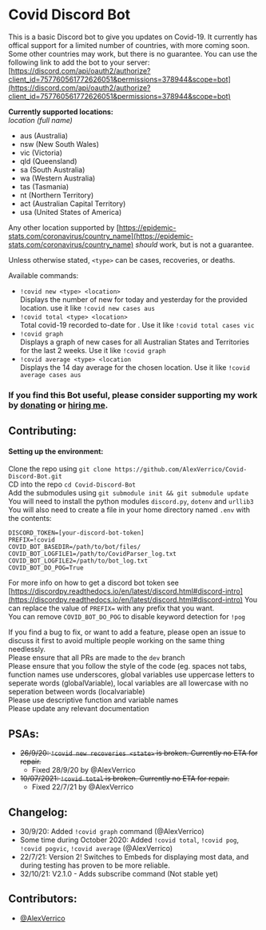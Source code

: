 # Covid Discord Bot

This is a basic Discord bot to give you updates on Covid-19. It currently has offical support for a limited number of countries, with more coming soon. Some other countries may work, but there is no guarantee. You can use the following link to add the bot to your server:
[https://discord.com/api/oauth2/authorize?client_id=757760561772626051&permissions=378944&scope=bot](https://discord.com/api/oauth2/authorize?client_id=757760561772626051&permissions=378944&scope=bot)

**Currently supported locations:**  
_location (full name)_
- aus (Australia)
- nsw (New South Wales)
- vic (Victoria)
- qld (Queensland)
- sa (South Australia)
- wa (Western Australia)
- tas (Tasmania)
- nt (Northern Territory)
- act (Australian Capital Territory)
- usa (United States of America)

Any other location supported by [https://epidemic-stats.com/coronavirus/country_name](https://epidemic-stats.com/coronavirus/country_name) _should_ work, but is not a guarantee.

Unless otherwise stated, `<type>` can be cases, recoveries, or deaths.

Available commands:

* `!covid new <type> <location>`  
   Displays the number of new <type> for today and yesterday for the provided location. use it like `!covid new cases aus`
* `!covid total <type> <location>`  
  Total covid-19 <type> recorded to-date for <location>. Use it like `!covid total cases vic`  
* `!covid graph`  
  Displays a graph of new cases for all Australian States and Territories for the last 2 weeks. Use it like `!covid graph`
* `!covid average <type> <location`  
  Displays the 14 day average for the chosen location. Use it like `!covid average cases aus`
  
### If you find this Bot useful, please consider supporting my work by [donating](https://www.buymeacoffee.com/AlexVerrico) or [hiring me](https://alexverrico.com/#contact).  

## Contributing:

#### Setting up the environment:
Clone the repo using `git clone https://github.com/AlexVerrico/Covid-Discord-Bot.git`  
CD into the repo `cd Covid-Discord-Bot`  
Add the submodules using `git submodule init && git submodule update`  
You will need to install the python modules `discord.py`, `dotenv` and `urllib3`  
You will also need to create a file in your home directory named `.env` with the contents:  
```
DISCORD_TOKEN=[your-discord-bot-token]
PREFIX=!covid
COVID_BOT_BASEDIR=/path/to/bot/files/
COVID_BOT_LOGFILE1=/path/to/CovidParser_log.txt
COVID_BOT_LOGFILE2=/path/to/bot_log.txt
COVID_BOT_DO_POG=True
```
For more info on how to get a discord bot token see [https://discordpy.readthedocs.io/en/latest/discord.html#discord-intro](https://discordpy.readthedocs.io/en/latest/discord.html#discord-intro)
You can replace the value of `PREFIX=` with any prefix that you want.  
You can remove `COVID_BOT_DO_POG` to disable keyword detection for `!pog`

If you find a bug to fix, or want to add a feature, please open an issue to discuss it first to avoid multiple people working on the same thing needlessly.  
Please ensure that all PRs are made to the `dev` branch  
Please ensure that you follow the style of the code (eg. spaces not tabs, function names use underscores, global variables use uppercase letters to seperate words (globalVariable), local variables are all lowercase with no seperation between words (localvariable)  
Please use descriptive function and variable names  
Please update any relevant documentation  

## PSAs:
 - ~~26/9/20: `!covid new recoveries <state>` is broken. Currently no ETA for repair.~~  
    - Fixed 28/9/20 by @AlexVerrico  
 - ~~10/07/2021: `!covid total` is broken. Currently no ETA for repair.~~  
    - Fixed 22/7/21 by @AlexVerrico  
 
## Changelog:  
 - 30/9/20: Added `!covid graph` command (@AlexVerrico)  
 - Some time during October 2020: Added `!covid total`, `!covid pog`, `!covid pogvic`, `!covid average` (@AlexVerrico)  
 - 22/7/21: Version 2! Switches to Embeds for displaying most data, and during testing has proven to be more reliable.  
 - 32/10/21: V2.1.0 - Adds subscribe command (Not stable yet)  

## Contributors:
 - [@AlexVerrico](https://github.com/AlexVerrico/)
